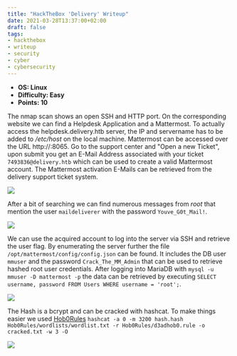 ```yaml
---
title: "HackTheBox 'Delivery' Writeup"
date: 2021-03-28T13:37:00+02:00
draft: false
tags:
- hackthebox
- writeup
- security
- cyber
- cybersecurity
---
```


- **OS: Linux**
- **Difficulty: Easy**
- **Points: 10**

The nmap scan shows an open SSH and HTTP port. On the corresponding website we can find a Helpdesk Application and a Mattermost. To actually access the helpdesk.delivery.htb server, the IP and servername has to be added to */etc/host* on the local machine. Mattermost can be accessed over the URL http://<ip>:8065. Go to the support center and "Open a new Ticket", upon submit you get an E-Mail Address associated with your ticket `7493836@delivery.htb` which can be used to create a valid Mattermost account. The Mattermost activation E-Mails can be retrieved from the delivery support ticket system.

![](/images/htb-delivery1.png)

After a bit of searching we can find numerous messages from *root* that mention the user `maildeliverer` with the password `Youve_G0t_Mail!`. 

![](/images/htb-delivery2.png)

We can use the acquired account to log into the server via SSH and retrieve the user flag. By enumerating the server further the file `/opt/mattermost/config/config.json` can be found. It includes the DB user `mmuser` and the password `Crack_The_MM_Admin` that can be used to retrieve hashed root user credentials. After logging into MariaDB with `mysql -u mmuser -D mattermost -p` the data can be retrieved by executing `SELECT username, password FROM Users WHERE username = 'root';`.

![](/images/htb-delivery3.png)

The Hash is a bcrypt and can be cracked with hashcat. To make things easier we used [Hob0Rules](https://github.com/praetorian-inc/Hob0Rules/) `hashcat -a 0 -m 3200 hash.hash Hob0Rules/wordlists/wordlist.txt -r Hob0Rules/d3adhob0.rule -o cracked.txt -w 3 -O`

![](/images/htb-delivery4.png)
